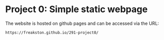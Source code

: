 # Project 0: Simple static webpage 

The website is hosted on github pages and can be accessed via the URL:

```
https://freakston.github.io/291-project0/
```